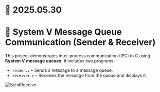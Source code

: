 # 📆 2025.05.30
# 📌 System V Message Queue Communication (Sender & Receiver)

This project demonstrates inter-process communication (IPC) in C using **System V message queues**. It includes two programs:

- `sender.c` – Sends a message to a message queue.
- `receiver.c` – Receives the message from the queue and displays it.

![SendReceive](https://github.com/user-attachments/assets/1cd192d7-3cce-49b7-b538-7c10fa7122f0)

